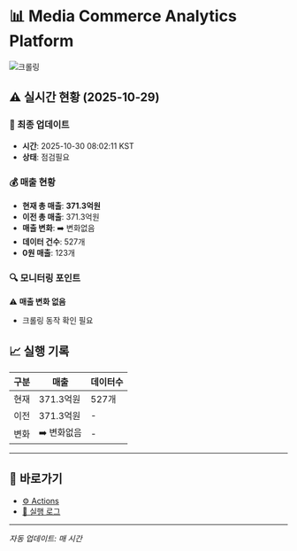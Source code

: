 # 📊 Media Commerce Analytics Platform

![크롤링](https://img.shields.io/badge/크롤링-점검필요-yellow)

## ⚠️ 실시간 현황 (2025-10-29)

### 📍 최종 업데이트
- **시간**: 2025-10-30 08:02:11 KST
- **상태**: 점검필요

### 💰 매출 현황
- **현재 총 매출**: **371.3억원**
- **이전 총 매출**: 371.3억원
- **매출 변화**: ➡️ 변화없음
- **데이터 건수**: 527개
- **0원 매출**: 123개

### 🔍 모니터링 포인트

⚠️ **매출 변화 없음**
- 크롤링 동작 확인 필요


## 📈 실행 기록

| 구분 | 매출 | 데이터수 |
|------|------|----------|
| 현재 | 371.3억원 | 527개 |
| 이전 | 371.3억원 | - |
| 변화 | ➡️ 변화없음 | - |

---

## 🔗 바로가기

- [⚙️ Actions](../../actions)
- [📝 실행 로그](../../actions/workflows/daily_scraping.yml)

---

*자동 업데이트: 매 시간*
